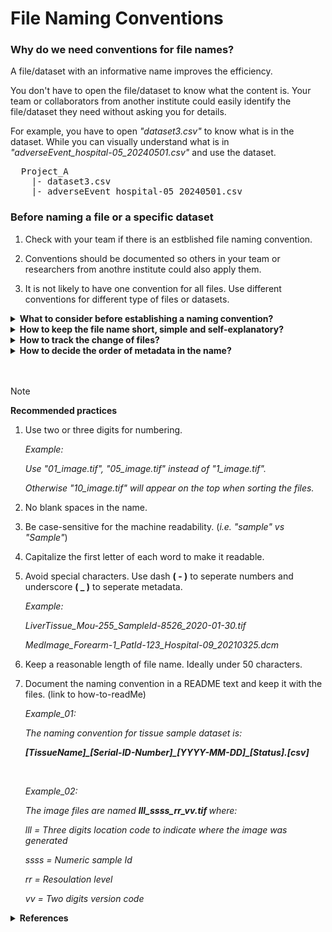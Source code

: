 # File Naming Conventions

### Why do we need conventions for file names?

A file/dataset with an informative name improves the efficiency.

You don't have to open the file/dataset to know what the content is. Your team or collaborators from another institute could easily identify the file/dataset they need without asking you for details. 

For example, you have to open _"dataset3.csv"_ to know what is in the dataset. While you can visually understand what is in _"adverseEvent_hospital-05_20240501.csv"_ and use the dataset. 
<pre>
  Project_A
    |- dataset3.csv    
    |- adverseEvent_hospital-05_20240501.csv
</pre>

### Before naming a file or a specific dataset

1. Check with your team if there is an estblished file naming convention.

2. Conventions should be documented so others in your team or researchers from anothre institute could also apply them. 

3. It is not likely to have one convention for all files. Use different conventions for different type of files or datasets.


<details>
<summary> <b>What to consider before establishing a naming convention?</b> </summary>
  
1. What distinct these files from other files? (Consider metadata like the content, date, location, etc.)

2. Pick three most important metadata. (It is not a "the more the merrier" situation)

3. The name should be human readable and contain enough information for visually scanning the files.


</details>

<details>
<summary> <b>How to keep the file name short, simple and self-explanatory?</b> </summary>
  
1. Use abbreviation or code.
   
   _Example:_

   _Labotory A = LabA, Project 2 = P2, Mouse with serial number 255 = MOU-255_
   

2. Document the chosen abbreviation and codes. Do not leave any "commonly known" abbreviation undocumented.

</details>

<details>
<summary> <b> How to track the change of files?</b> </summary>
  
1. Add version information. Could be number (_i.e. v1.2, v3.0_) or status (_i.e. \_processed, \_amended, \_raw_).

2. Add a date. Make sure the format of date is consistent. (_i.e. using YYYYMMDD or YYYY-MM-DD_)

</details>

<details>
<summary> <b> How to decide the order of metadata in the name?</b> </summary>
  
1. Place the most important metadata at the beginning.

2. How would you like to sort the files? _(i.e. alphabetically, numerically or chronologically)_

</details>
<br></br>

>[!NOTE]
><b> Recommended practices </b>
  
1. Use two or three digits for numbering.

   _Example:_

   _Use "01_image.tif", "05_image.tif" instead of "1_image.tif"._

   _Otherwise "10_image.tif" will appear on the top when sorting the files._

2. No blank spaces in the name.
   
3. Be case-sensitive for the machine readability. (_i.e. "sample" vs "Sample"_)

4. Capitalize the first letter of each word to make it readable.

5. Avoid special characters. Use dash <b>( - )</b> to seperate numbers and underscore <b>( _ )</b> to seperate metadata.

   _Example:_

   _LiverTissue\_Mou-255\_SampleId-8526\_2020-01-30.tif_
   
   _MedImage\_Forearm-1\_PatId-123\_Hospital-09\_20210325.dcm_

6. Keep a reasonable length of file name. Ideally under 50 characters. 
    
7. Document the naming convention in a README text and keep it with the files. (link to how-to-readMe)
  
   _Example_01:_

   _The naming convention for tissue sample dataset is:_

   _<b>[TissueName]\_[Serial-ID-Number]\_[YYYY-MM-DD]\_[Status].[csv]</b>_
   
   <br>
   
   _Example_02:_

   _The image files are named <b> lll\_ssss\_rr\_vv.tif </b> where:_

     _lll = Three digits location code to indicate where the image was generated_

     _ssss = Numeric sample Id_

     _rr = Resoulation level_

     _vv = Two digits version code_


<details>
  <summary> <b>References</b> </summary>
<br>
  This page organized knowledge and experiences from following resources:

  1. [HMS RDM 2020 Workshop - How to name a file](https://www.youtube.com/watch?v=WKViHPvBo_Y&list=PLWIsV2soJK-VaW7IhxYyyOwiamjVV_FuB&index=87)
  
  2. [CDS - File Management](https://data.research.cornell.edu/data-management/storing-and-managing/file-management/)

</details>
